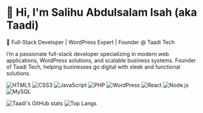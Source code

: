 # 👋 Hi, I'm Salihu Abdulsalam Isah (aka Taadi)  
🚀 Full-Stack Developer | WordPress Expert | Founder @ Taadi Tech

I’m a passionate full-stack developer specializing in modern web applications, WordPress solutions, and scalable business systems. Founder of Taadi Tech, helping businesses go digital with sleek and functional solutions.

![HTML5](https://img.shields.io/badge/-HTML5-E34F26?logo=html5&logoColor=white&style=flat)
![CSS3](https://img.shields.io/badge/-CSS3-1572B6?logo=css3&logoColor=white&style=flat)
![JavaScript](https://img.shields.io/badge/-JavaScript-F7DF1E?logo=javascript&logoColor=black&style=flat)
![PHP](https://img.shields.io/badge/-PHP-777BB4?logo=php&logoColor=white&style=flat)
![WordPress](https://img.shields.io/badge/-WordPress-21759B?logo=wordpress&logoColor=white&style=flat)
![React](https://img.shields.io/badge/-React-61DAFB?logo=react&logoColor=black&style=flat)
![Node.js](https://img.shields.io/badge/-Node.js-339933?logo=node.js&logoColor=white&style=flat)
![MySQL](https://img.shields.io/badge/-MySQL-4479A1?logo=mysql&logoColor=white&style=flat)


![Taadi's GitHub stats](https://github-readme-stats.vercel.app/api?username=SalihuAbdulsalamIsah&show_icons=true&theme=tokyonight)
![Top Langs](https://github-readme-stats.vercel.app/api/top-langs/?username=SalihuAbdulsalamIsah&layout=compact&theme=tokyonight)
